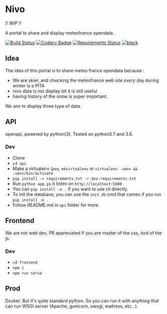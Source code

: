 # Nivo

*!! WIP !!*

A portal to share and display meteofrance opendata.

[![Build Status](https://travis-ci.org/RemiDesgrange/nivo.svg?branch=master)](https://travis-ci.org/RemiDesgrange/nivo)
[![Codacy Badge](https://api.codacy.com/project/badge/Grade/0d05d913551f4ecab75cc042cdb4ae9f)](https://www.codacy.com/app/RemiDesgrange/nivo)
[![Requirements Status](https://requires.io/github/RemiDesgrange/nivo/requirements.svg?branch=master)](https://requires.io/github/RemiDesgrange/nivo/requirements/?branch=master)
[![black](https://badgen.net/badge/code%20style/black/000)](https://github.com/psf/black)

## Idea

The idea of this portal is to share meteo france opendata because :

*  We are skier, and checking the meteofrance web site *every* day during winter is a PITA
*  nivo data is not display bit it is still useful
*  having history of the snow is super important.

We aim to display three type of data.

## API

openapi, powered by python(3). Tested on python3.7 and 3.6.

### Dev

*  Clone
*  `cd api`
*  Make a virtualenv (`pew`, `mkvirtualenv` or `virtualenv .venv && .venv/bin/activate`
* `pip install -r requirements.txt -r dev-requirements.txt`
*  Run `python app.py` it listen on `http://localhost:5000`
*  You can `pip install -e .` if you want to use cli directly.
*  To init the database, you can use the `init_db` cmd that comes if you run `pip install -e .`
*  Follow README.md in `api` folder for more

## Frontend

We are not web dev, PR appreciated if you are master of the css, lord of the js.

### Dev

*  `cd frontend`
*  `npm i`
*  `npm run serve`

## Prod

Docker. But it's quite standard python. So you can run it with anything that can run WSGI server
(Apache, gunicorn, uwsgi, waitress, etc...).

